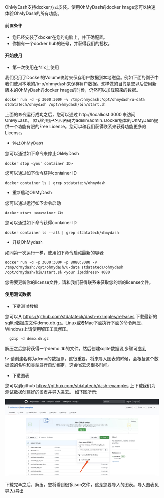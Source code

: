 OhMyDash支持docker方式安装。使用OhMyDash的docker Image您可以快速体验OhMyDash的所有功能。

#### 前置条件
* 您已经安装了docker在您的电脑上，并正确配置。
* 你拥有一个docker hub的账号，并获得我们的授权。

#### 开始使用

* 第一次使用在*nix上使用

我们只用了Docker的Volume映射来保存用户数据到本地磁盘。例如下面的例子中我们使用本地的/tmp/ohmydash来保存用户数据。这样做的目的是您以后使用新版本的OhMyDash的docker image的时候，仍然可以加载原来的数据。

```shell
docker run -d -p 3000:3000 -v /tmp/ohmydash:/opt/ohmydash/u-data stdatatech/ohmydash /opt/ohmydash/bin/start.sh
```

上面的命令运行成功之后，您可以通过 http://localhost:3000 来访问OhMyDash。 默认的用户名和密码为admin/admin.
Docker版本的OhMyDash提供一个功能有限的Free License。您可以和我们获得联系来获得功能更多的License。

* 停止OhMyDash

您可以通过如下命令来停止OhMyDash

```shell
docker stop <your container ID>
```
您可以通过如下命令获得container ID

```shell
docker container ls | grep stdatatech/ohmydash
```

* 重新启动OhMyDash
  
您可以通过运行如下命令启动

```shell
docker start <container ID>
```
  您可以通过如下命令获得container ID

```shell
docker container ls --all | grep stdatatech/ohmydash
```

* 升级OhMydash

如同第一次运行一样，使用如下命令启动最新的容器:

```shell
docker run -d -p 3000:3000 -p 8080:8080 -v /tmp/ohmydash:/opt/ohmydash/u-data stdatatech/ohmydash /opt/ohmydash/bin/start.sh <your ipaddress> 8080 
```
您需要更新你的license文件，请和我们获得联系来获取您的新的license文件。

#### 使用测试数据

* 下载测试数据

您可以从 https://github.com/stdatatech/dash-examples/releases 下载最新的sqlite数据库文件demo.db.gz。Linux或者Mac下面执行下面的命令解压，Windows上请使用解压工具解压。
```shell
  gzip -d demo.db.gz
```
解压之后您将获得一个demo.db的文件，然后创建sqlite数据源,步骤可[参见](sqlite)

!> 请创建名称为demo的数据源，这很重要，将来导入图表的时候，会根据这个数据源的名称和类型进行自动绑定，这会省去您很多时间。

* 下载图表

您可以到github https://github.com/stdatatech/dash-examples 上下载我们为测试数据创建好的图表并导入进去。 如下图所示:

![Example](dash-example.jpg)

下载完毕之后，解压，您将看到很多json文件，这是您要导入的图表。导入图表见[导入/导出](imexport)